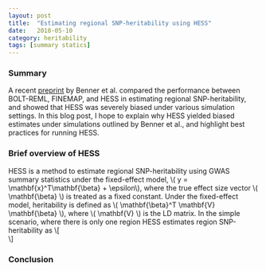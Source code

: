 ```yaml
---
layout: post
title:  "Estimating regional SNP-heritability using HESS"
date:   2018-05-10
category: heritability
tags: [summary statics]
---
```


<script type="text/javascript" async
src="https://cdn.mathjax.org/mathjax/latest/MathJax.js?config=TeX-MML-AM_CHTML">
</script>

### Summary

A recent [preprint](https://www.biorxiv.org/content/early/2018/05/10/318618)
by Benner et al. compared the performance between BOLT-REML, FINEMAP, and HESS
in estimating regional SNP-heritability, and showed that HESS was severely
biased under various simulation settings. In this blog post, I hope to explain
why HESS yielded biased estimates under simulations outlined by Benner et al.,
and highlight best practices for running HESS.

### Brief overview of HESS

HESS is a method to estimate regional SNP-heritability using GWAS summary statistics
under the fixed-effect model, \\( y = \mathbf{x}^T\mathbf{\beta} + \epsilon\\),
where the true effect size vector \\( \mathbf{\beta} \\) is treated as a fixed
constant. Under the fixed-effect model, heritability is defined as
\\( \mathbf{\beta}^T \mathbf{V} \mathbf{\beta} \\), where \\( \mathbf{V} \\)
is the LD matrix. In the simple scenario, where there is only one region HESS
estimates region SNP-heritability as
\\[
    \
\\]

### Conclusion
